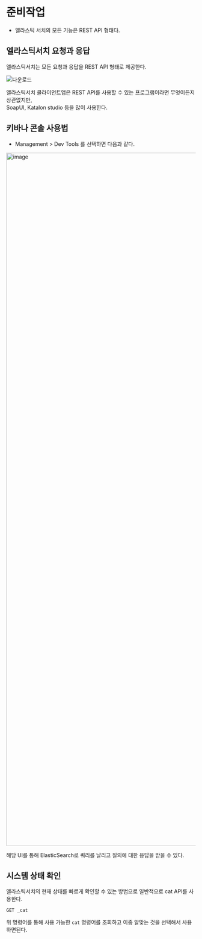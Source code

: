 # 준비작업 

* 엘라스틱 서치의 모든 기능은 REST API 형태다.    

## 엘라스틱서치 요청과 응답   

엘라스틱서치는 모든 요청과 응답을 REST API 형태로 제공한다.     
  
![다운로드](https://user-images.githubusercontent.com/50267433/180596266-49c4ceff-e0ce-4e24-bf85-7ec65060e2d8.png)

엘라스틱서치 클라이언트앱은 REST API를 사용할 수 있는 프로그램이라면 무엇이든지 상관없지만,    
SoapUI, Katalon studio 등을 많이 사용한다.     

## 키바나 콘솔 사용법 

* Management > Dev Tools 를 선택하면 다음과 같다.  

<img width="1840" alt="image" src="https://user-images.githubusercontent.com/50267433/180596341-1c6b7220-1344-4533-b689-cc9ed4f0968b.png">

해당 UI를 통해 ElasticSearch로 쿼리를 날리고 질의에 대한 응답을 받을 수 있다.   

## 시스템 상태 확인

엘라스틱서치의 현재 상태를 빠르게 확인할 수 있는 방법으로 일반적으로 cat API를 사용한다.    

```
GET _cat 
```
위 명령어를 통해 사용 가능한 `cat` 명령어를 조회하고 이중 알맞는 것을 선택해서 사용하면된다.   




